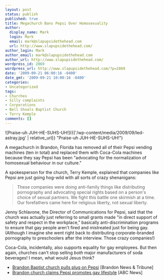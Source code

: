 ```yaml
---
layout: post
status: publish
published: true
title: Megachurch Bans Pepsi Over Homosexuality
author:
  display_name: Mark
  login: Mark
  email: mark@slapupsidethehead.com
  url: http://www.slapupsidethehead.com/
author_login: Mark
author_email: mark@slapupsidethehead.com
author_url: http://www.slapupsidethehead.com/
wordpress_id: 2869
wordpress_url: http://www.slapupsidethehead.com/?p=2869
date: '2009-09-21 06:00:16 -0400'
date_gmt: '2009-09-21 10:00:16 -0400'
categories:
- Uncategorized
tags:
- Churches
- Silly complaints
- Corporations
- Bell Shoals Baptist Church
- Terry Kemple
comments: []
---
```

![Praise-uh JUH-HE-SUHS-UH!]({{'/wp-content/media/2009/09/led-astray.jpg' | relative_url}} "Praise-uh JUH-HE-SUHS-UH!")

A megachurch in Brandon, Florida has removed all of their Pepsi vending machines (ten in total) and replaced them with Coca-Cola machines because they say Pepsi has been "advocating for the normalization of homosexual behaviour in our culture."

A spokesperson for the church, Terry Kemple, explained that companies like Pepsi are just going hog-wild with all sorts of crazy shenanigans:

> These companies were doing anti-family things like distributing pornography and advocating special rights based on a person's choice of sexual partners. We fight this battle one skirmish at a time. Our forefathers came here for religious liberty, not sexual liberty.

Jenny Schlavone, the Director of Communications for Pepsi,  said that the church was actually just referring to small grants made "in direct support of safety and respect in the workplace," basically anti-discrimination programs to ensure that gay people aren't fired and mistreated just for being gay. (Although I imagine she went right back to distributing corporate-branded pornography to preschoolers after the interview. Those crazy companies!)

Coca-Cola, incidentally, also supports equality for gay employees. But then again, churches can't stop selling _both_ major manufacturers of soda beverages! I mean, what would Jesus think?

- [Brandon Baptist church pulls plug on Pepsi](http://brandonnews2.tbo.com/content/2009/sep/16/br-brandon-baptist-church-pulls-plug-on-pepsi/) [Brandon News & Tribune]
- [Brandon church claims Pepsi promotes gay lifestyle](http://www.abcactionnews.com/news/local/story/Brandon-church-claims-Pepsi-promotes-gay-lifestyle/bzKNdK31SEqWJgrpZP0xwA.cspx) [ABC News]
